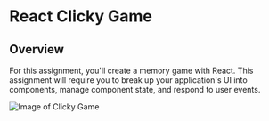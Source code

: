 # React Clicky Game

## Overview

For this assignment, you'll create a memory game with React. This assignment will require you to break up your application's UI into components, manage component state, and respond to user events.

![Image of Clicky Game](./images/Eat-Da-Burger_1.jpg)